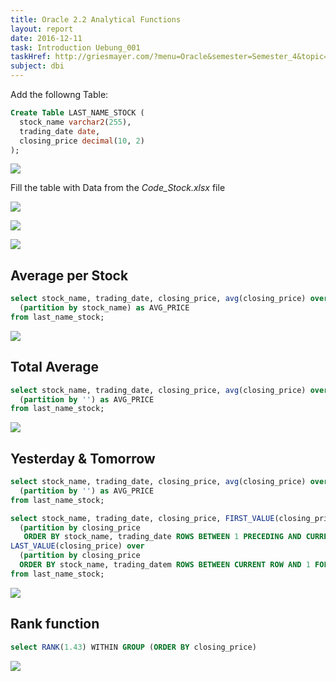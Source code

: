 ```yaml
---
title: Oracle 2.2 Analytical Functions
layout: report
date: 2016-12-11
task: Introduction Uebung_001
taskHref: http://griesmayer.com/?menu=Oracle&semester=Semester_4&topic=02_AnalyticalFunctions
subject: dbi
---
```


Add the followng Table:

```sql
Create Table LAST_NAME_STOCK (
  stock_name varchar2(255),
  trading_date date,
  closing_price decimal(10, 2)
);
```

![](20170109_1109x766.png)

Fill the table with Data from the *Code_Stock.xlsx* file

![](20170109_645x491.png)

![](20170109_646x486.png)

![](20170109_464x817.png)

## Average per Stock

```sql
select stock_name, trading_date, closing_price, avg(closing_price) over
  (partition by stock_name) as AVG_PRICE
from last_name_stock;
```

![](20170109_1789x995.png)

## Total Average

```sql
select stock_name, trading_date, closing_price, avg(closing_price) over
  (partition by '') as AVG_PRICE
from last_name_stock;
```

![](20170109_1896x773.png)

## Yesterday & Tomorrow

```sql
select stock_name, trading_date, closing_price, avg(closing_price) over
  (partition by '') as AVG_PRICE
from last_name_stock;
```

```sql
select stock_name, trading_date, closing_price, FIRST_VALUE(closing_price) over
  (partition by closing_price
   ORDER BY stock_name, trading_date ROWS BETWEEN 1 PRECEDING AND CURRENT ROW) as yesterday,
LAST_VALUE(closing_price) over
  (partition by closing_price
  ORDER BY stock_name, trading_datem ROWS BETWEEN CURRENT ROW AND 1 FOLLOWING) as tomorrow
from last_name_stock;
```

![](20170109_1919x925.png)

## Rank function

```sql
select RANK(1.43) WITHIN GROUP (ORDER BY closing_price)
```

![](20170109_1487x835.png)
